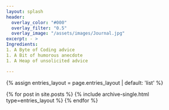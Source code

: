 ```yaml
---
layout: splash
header:
  overlay_color: "#000"
  overlay_filter: "0.5"
  overlay_image: "/assets/images/Journal.jpg"
excerpt: - > 
Ingredients:
1. A Byte of Coding advice
1. A Bit of humorous anecdote
1. A Heap of unsolicited advice

---
```



{% assign entries_layout = page.entries_layout | default: 'list' %}
<div class="entries-{{ entries_layout }}">
  {% for post in  site.posts %}
    {% include archive-single.html type=entries_layout %}
  {% endfor %}
</div>